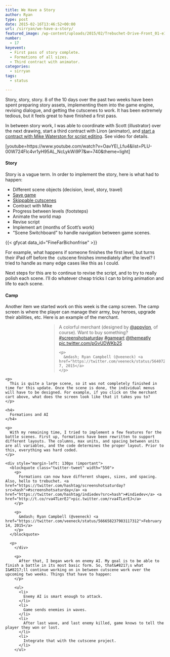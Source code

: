 ```yaml
---
title: We Have a Story
author: Ryan
type: post
date: 2015-02-16T13:46:52+00:00
url: /sirryan/we-have-a-story/
featured_image: /wp-content/uploads/2015/02/Trebuchet-Drive-Front_01-e1424094538475.png
number:
  - 17
keyevent:
  - First pass of story complete.
  - Formations of all sizes.
  - Third contract with animator.
categories:
  - sirryan
tags:
  - status

---
```

Story, story, story. 8 of the 10 days over the past two weeks have been spent preparing story assets, implementing them into the game engine, revising dialogue, and getting the cutscenes to work. It has been extremely tedious, but it feels great to have finished a first pass.
<!--more-->

In between story work, I was able to coordinate with Scott (illustrator) over the next drawing, start a third contract with Liron (animator), and <a href="http://battleofbrothers.com/sirryan/300-for-script-editor" target="_blank">start a contract with Mike Waterston for script editing</a>. See video for details.

<div class="inlineimg">
  [youtube=https://www.youtube.com/watch?v=OavYEl_Lfu4&list=PLU-00W724Flc4vr1yH95AL_NcLykWi9P7&w=740&theme=light]
</div>

#### Story

Story is a vague term. In order to implement the story, here is what had to happen:

  * Different scene objects (decision, level, story, travel)
  * <a href="http://battleofbrothers.com/sirryan/saving-game-data-in-spritekit" target="_blank">Save game</a>
  * <a href="http://battleofbrothers.com/sirryan/create-skippable-cutscenes-in-spritekit-with-timing-functions" target="_blank">Skippable cutscenes</a>
  * Contract with Mike
  * Progress between levels (footsteps)
  * Animate the world map
  * Revise script
  * Implement art (months of Scott&#8217;s work)
  * &#8220;Scene Switchboard&#8221; to handle navigation between game scenes.

<div class="inlineimg">
  {{< gfycat data_id="FineFarBichonfrise" >}}
</div>

For example, what happens if someone finishes the first level, but turns their iPad off before the &nbsp;cutscene finishes immediately after the level? I tried to handle as many edge cases like this as I could.

Next steps&nbsp;for this are to continue to revise the script, and to try to really polish each scene. I&#8217;ll do whatever cheap tricks I can to bring animation and life to each scene.

#### Camp

Another item we started work on this week is the camp screen. The camp screen is where the player can manage their army, buy heroes, upgrade their abilities, etc. Here is an example of the merchant.

<div style="margin-left: 130px !important">
  <blockquote class="twitter-tweet" width="550">
    <p>
      A colorful merchant (designed by <a href="https://twitter.com/Appylon">@appylon</a>, of course). Want to buy something? <a href="https://twitter.com/hashtag/screenshotsaturday?src=hash">#screenshotsaturday</a> <a href="https://twitter.com/hashtag/gameart?src=hash">#gameart</a> <a href="https://twitter.com/themeatly">@themeatly</a> <a href="http://t.co/pGvUDWKb25">pic.twitter.com/pGvUDWKb25</a>
    </p>
    
    <p>
      &mdash; Ryan Campbell (@veeneck) <a href="https://twitter.com/veeneck/status/564072270956855298">February 7, 2015</a>
    </p>
  </blockquote>
  
  <p>
    </div> 
    
    <p>
      This is quite a large scene, so it was not completely finished in time for this update. Once the scene is done, the individual menus will have to be designed. For example, if you click on the merchant cart above, what does the screen look like that it takes you to?
    </p>
    
    <h4>
      Formations and AI
    </h4>
    
    <p>
      With my remaining time, I tried to implement a few features for the battle scenes. First up, formations have been rewritten to support different layouts. The columns, max units, and spacing between units are all variables, and the code determines the proper layout. Prior to this, everything was hard coded.
    </p>
    
    <div style="margin-left: 130px !important">
      <blockquote class="twitter-tweet" width="550">
        <p>
          Formations can now have different shapes, sizes, and spacing. Also, hello to trebuchet. <a href="https://twitter.com/hashtag/screenshotsaturday?src=hash">#screenshotsaturday</a> <a href="https://twitter.com/hashtag/indiedev?src=hash">#indiedev</a> <a href="http://t.co/rva4TLerEJ">pic.twitter.com/rva4TLerEJ</a>
        </p>
        
        <p>
          &mdash; Ryan Campbell (@veeneck) <a href="https://twitter.com/veeneck/status/566658237983117312">February 14, 2015</a>
        </p>
      </blockquote>
      
      <p>
        </div> 
        
        <p>
          After that, I began work on enemy AI. My goal is to be able to finish a battle in its most basic form. So, that&#8217;s what I&#8217;ll continue working on in between cutscene work over the upcoming two weeks. Things that have to happen:
        </p>
        
        <ul>
          <li>
            Enemy AI is smart enough to attack.
          </li>
          <li>
            Game sends enemies in waves.
          </li>
          <li>
            After last wave, and last enemy killed, game knows to tell the player they won or lost.
          </li>
          <li>
            Integrate that with the cutscene project.
          </li>
        </ul>